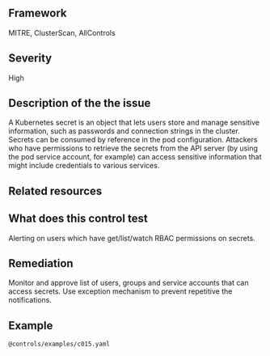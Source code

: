 ## Framework
MITRE, ClusterScan, AllControls
 
## Severity
High

## Description of the the issue
A Kubernetes secret is an object that lets users store and manage sensitive information, such as passwords and connection strings in the cluster. Secrets can be consumed by reference in the pod configuration. Attackers who have permissions to retrieve the secrets from the API server (by using the pod service account, for example) can access sensitive information that might include credentials to various services.
 
## Related resources

## What does this control test
Alerting on users  which have get/list/watch RBAC permissions on secrets. 
 
## Remediation
Monitor and approve list of users, groups and service accounts that can access secrets. Use exception mechanism to prevent repetitive the notifications.
 
## Example
```
@controls/examples/c015.yaml
```
